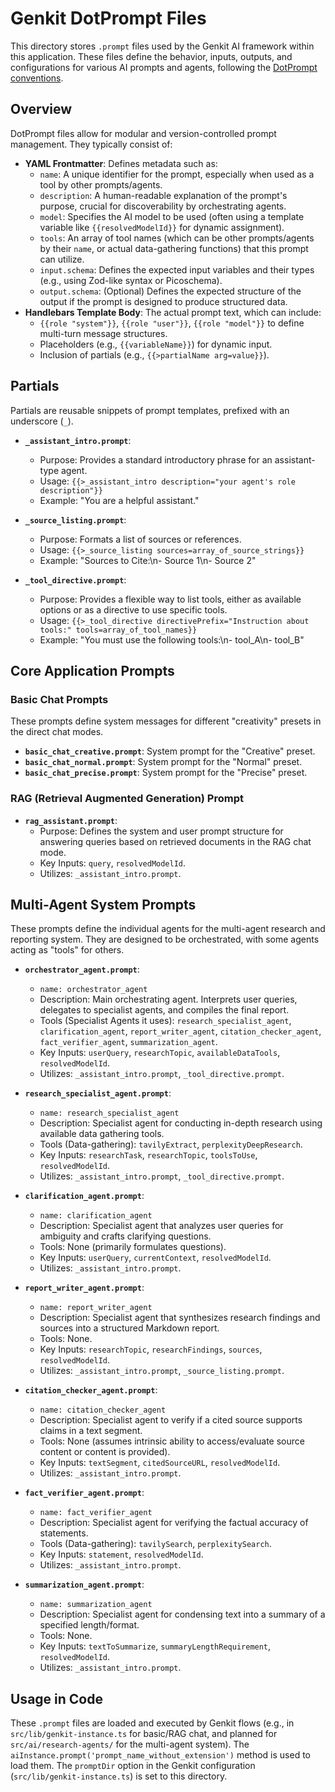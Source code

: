 # Genkit DotPrompt Files

This directory stores `.prompt` files used by the Genkit AI framework within this application. These files define the behavior, inputs, outputs, and configurations for various AI prompts and agents, following the [DotPrompt conventions](https://firebase.google.com/docs/genkit/dotprompt).

## Overview

DotPrompt files allow for modular and version-controlled prompt management. They typically consist of:
- **YAML Frontmatter**: Defines metadata such as:
    - `name`: A unique identifier for the prompt, especially when used as a tool by other prompts/agents.
    - `description`: A human-readable explanation of the prompt's purpose, crucial for discoverability by orchestrating agents.
    - `model`: Specifies the AI model to be used (often using a template variable like `{{resolvedModelId}}` for dynamic assignment).
    - `tools`: An array of tool names (which can be other prompts/agents by their `name`, or actual data-gathering functions) that this prompt can utilize.
    - `input.schema`: Defines the expected input variables and their types (e.g., using Zod-like syntax or Picoschema).
    - `output.schema`: (Optional) Defines the expected structure of the output if the prompt is designed to produce structured data.
- **Handlebars Template Body**: The actual prompt text, which can include:
    - `{{role "system"}}`, `{{role "user"}}`, `{{role "model"}}` to define multi-turn message structures.
    - Placeholders (e.g., `{{variableName}}`) for dynamic input.
    - Inclusion of partials (e.g., `{{>partialName arg=value}}`).

## Partials

Partials are reusable snippets of prompt templates, prefixed with an underscore (`_`).

-   **`_assistant_intro.prompt`**:
    -   Purpose: Provides a standard introductory phrase for an assistant-type agent.
    -   Usage: `{{>_assistant_intro description="your agent's role description"}}`
    -   Example: "You are a helpful assistant."

-   **`_source_listing.prompt`**:
    -   Purpose: Formats a list of sources or references.
    -   Usage: `{{>_source_listing sources=array_of_source_strings}}`
    -   Example: "Sources to Cite:\n- Source 1\n- Source 2"

-   **`_tool_directive.prompt`**:
    -   Purpose: Provides a flexible way to list tools, either as available options or as a directive to use specific tools.
    -   Usage: `{{>_tool_directive directivePrefix="Instruction about tools:" tools=array_of_tool_names}}`
    -   Example: "You must use the following tools:\n- tool_A\n- tool_B"

## Core Application Prompts

### Basic Chat Prompts
These prompts define system messages for different "creativity" presets in the direct chat modes.

-   **`basic_chat_creative.prompt`**: System prompt for the "Creative" preset.
-   **`basic_chat_normal.prompt`**: System prompt for the "Normal" preset.
-   **`basic_chat_precise.prompt`**: System prompt for the "Precise" preset.

### RAG (Retrieval Augmented Generation) Prompt

-   **`rag_assistant.prompt`**:
    -   Purpose: Defines the system and user prompt structure for answering queries based on retrieved documents in the RAG chat mode.
    -   Key Inputs: `query`, `resolvedModelId`.
    -   Utilizes: `_assistant_intro.prompt`.

## Multi-Agent System Prompts

These prompts define the individual agents for the multi-agent research and reporting system. They are designed to be orchestrated, with some agents acting as "tools" for others.

-   **`orchestrator_agent.prompt`**:
    -   `name: orchestrator_agent`
    -   Description: Main orchestrating agent. Interprets user queries, delegates to specialist agents, and compiles the final report.
    -   Tools (Specialist Agents it uses): `research_specialist_agent`, `clarification_agent`, `report_writer_agent`, `citation_checker_agent`, `fact_verifier_agent`, `summarization_agent`.
    -   Key Inputs: `userQuery`, `researchTopic`, `availableDataTools`, `resolvedModelId`.
    -   Utilizes: `_assistant_intro.prompt`, `_tool_directive.prompt`.

-   **`research_specialist_agent.prompt`**:
    -   `name: research_specialist_agent`
    -   Description: Specialist agent for conducting in-depth research using available data gathering tools.
    -   Tools (Data-gathering): `tavilyExtract`, `perplexityDeepResearch`.
    -   Key Inputs: `researchTask`, `researchTopic`, `toolsToUse`, `resolvedModelId`.
    -   Utilizes: `_assistant_intro.prompt`, `_tool_directive.prompt`.

-   **`clarification_agent.prompt`**:
    -   `name: clarification_agent`
    -   Description: Specialist agent that analyzes user queries for ambiguity and crafts clarifying questions.
    -   Tools: None (primarily formulates questions).
    -   Key Inputs: `userQuery`, `currentContext`, `resolvedModelId`.
    -   Utilizes: `_assistant_intro.prompt`.

-   **`report_writer_agent.prompt`**:
    -   `name: report_writer_agent`
    -   Description: Specialist agent that synthesizes research findings and sources into a structured Markdown report.
    -   Tools: None.
    -   Key Inputs: `researchTopic`, `researchFindings`, `sources`, `resolvedModelId`.
    -   Utilizes: `_assistant_intro.prompt`, `_source_listing.prompt`.

-   **`citation_checker_agent.prompt`**:
    -   `name: citation_checker_agent`
    -   Description: Specialist agent to verify if a cited source supports claims in a text segment.
    -   Tools: None (assumes intrinsic ability to access/evaluate source content or content is provided).
    -   Key Inputs: `textSegment`, `citedSourceURL`, `resolvedModelId`.
    -   Utilizes: `_assistant_intro.prompt`.

-   **`fact_verifier_agent.prompt`**:
    -   `name: fact_verifier_agent`
    -   Description: Specialist agent for verifying the factual accuracy of statements.
    -   Tools (Data-gathering): `tavilySearch`, `perplexitySearch`.
    -   Key Inputs: `statement`, `resolvedModelId`.
    -   Utilizes: `_assistant_intro.prompt`.

-   **`summarization_agent.prompt`**:
    -   `name: summarization_agent`
    -   Description: Specialist agent for condensing text into a summary of a specified length/format.
    -   Tools: None.
    -   Key Inputs: `textToSummarize`, `summaryLengthRequirement`, `resolvedModelId`.
    -   Utilizes: `_assistant_intro.prompt`.

## Usage in Code

These `.prompt` files are loaded and executed by Genkit flows (e.g., in `src/lib/genkit-instance.ts` for basic/RAG chat, and planned for `src/ai/research-agents/` for the multi-agent system). The `aiInstance.prompt('prompt_name_without_extension')` method is used to load them. The `promptDir` option in the Genkit configuration (`src/lib/genkit-instance.ts`) is set to this directory.